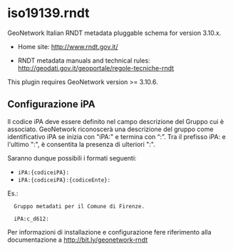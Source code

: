 
#

# iso19139.rndt

GeoNetwork Italian RNDT metadata pluggable schema for version 3.10.x.

- Home site:
  http://www.rndt.gov.it/

- RNDT metadata manuals and technical rules:
  http://geodati.gov.it/geoportale/regole-tecniche-rndt
  

This plugin requires GeoNetwork version >= 3.10.6.


 
## Configurazione iPA
  Il codice iPA deve essere definito nel campo descrizione del Gruppo cui è associato.
  GeoNetwork riconoscerà una descrizione del gruppo come identificativo iPA se inizia con "iPA:" e termina con “:”.
  Tra il prefisso iPA: e l'ultimo ":", è consentita la presenza di ulteriori ":".
  
  Saranno dunque possibili i formati seguenti:
  
  - `iPA:{codiceiPA}:`
  - `iPA:{codiceiPA}:{codiceEnte}:`
  
  Es.:
  
      Gruppo metadati per il Comune di Firenze.

      iPA:c_d612:


Per informazioni di installazione e configurazione fere riferimento alla documentazione a http://bit.ly/geonetwork-rndt
